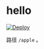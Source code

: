 # hello


[![Deploy](https://www.herokucdn.com/deploy/button.png)](https://dashboard.heroku.com/new?template=https%3A%2F%2Fgithub.com%2Fglennrsfwe%2Fkolitos)


路径 `/apple` 。

